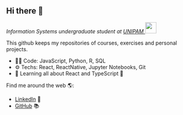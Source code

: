 <h2>Hi there 👋</h2>
<p><em>Information Systems undergraduate student at <a href="https://www.unipam.edu.br/">UNIPAM </a><img src="https://media.giphy.com/media/fYSnHlufseco8Fh93Z/giphy.gif" width="30"> 
</em></p>



This github keeps my repositories of courses, exercises and personal projects.
- 👨‍💻 Code: JavaScript, Python, R, SQL 
- ⚙️ Techs: React, ReactNative, Jupyter Notebooks, Git 
- 🌱 Learning all about React and TypeScript 👀

Find me around the web 🌎:
- <a href="https://www.linkedin.com/in/joaovfsousa/">LinkedIn</a> 💼
- <a href="https://github.com/joaovfsousa">GitHub</a> 📚


